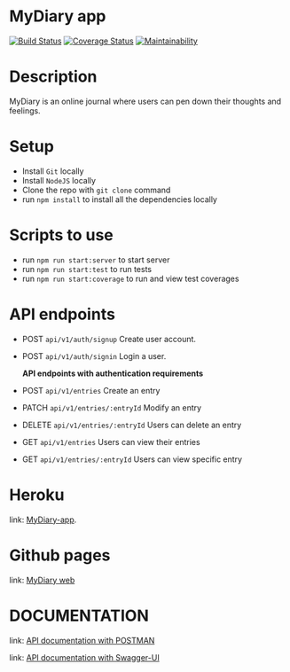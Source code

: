 # MyDiary app

[![Build Status](https://travis-ci.org/T2Wil/MyDiary.svg?branch=develop)](https://travis-ci.org/T2Wil/MyDiary) 
[![Coverage Status](https://coveralls.io/repos/github/T2Wil/MyDiary/badge.svg?branch=develop)](https://coveralls.io/github/T2Wil/MyDiary?branch=develop) 
[![Maintainability](https://api.codeclimate.com/v1/badges/8daa67094b7106d4219c/maintainability)](https://codeclimate.com/github/T2Wil/MyDiary/maintainability)

# Description

MyDiary is an online journal where users can pen down their thoughts and feelings.

# Setup

- Install `Git` locally
- Install `NodeJS` locally
- Clone the repo with `git clone` command
- run `npm install` to install all the dependencies locally

# Scripts to use

- run `npm run start:server` to start server
- run `npm run start:test` to run tests
- run `npm run start:coverage` to run and view test coverages

# API endpoints

- POST `api/v1/auth/signup` Create user account.
- POST  `api/v1/auth/signin` Login a user.

   **API endpoints with authentication requirements**

- POST `api/v1/entries` Create an entry
- PATCH `api/v1/entries/:entryId` Modify an entry
- DELETE `api/v1/entries/:entryId` Users can delete an entry
- GET `api/v1/entries` Users can view their entries
- GET `api/v1/entries/:entryId` Users can view specific entry

# Heroku
  link: [MyDiary-app](https://mydiary-app-api.herokuapp.com/).
  
# Github pages
  link: [MyDiary web](https://t2wil.github.io/MyDiary/UI/pages/)

# DOCUMENTATION
  link: [API documentation with POSTMAN](https://documenter.getpostman.com/view/8214461/SVtZtjzG)
  
  link: [API documentation with Swagger-UI](https://mydiary-app-api.herokuapp.com/api/v1/)
